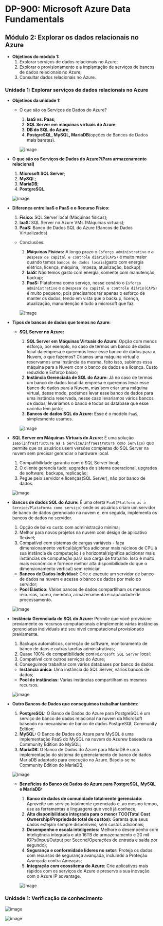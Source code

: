 # DP-900: Microsoft Azure Data Fundamentals

## Módulo 2: Explorar os dados relacionais no Azure

- **Objetivos do módulo 1:**
  1. Explorar serviços de dados relacionais no Azure;
  2. Explorar o provisionamento e a implantação de serviços de bancos de dados relacionais no Azure;
  3. Consultar dados relacionais no Azure.

### Unidade 1: Explorar serviços de dados relacionais no Azure

- **Objetivos da unidade 1:**
  - O que são os Serviços de Dados do Azure?
    1. **IaaS vs. Paas**;
    2. **SQL Server em máquinas virtuais do Azure**;
    3. **DB do SQL do Azure**;
    4. **PostgreSQL, MySQL, MariaDB**(opções de Bancos de Dados mais baratas).
    
    ![image](https://user-images.githubusercontent.com/86172286/188325856-8bc1ee54-cf71-4f78-a9cd-05f832e5d24a.png)

- **O que são os Serviços de Dados do Azure?(Para armazenamento relacional)**
  1. **Microsoft SQL Server**;
  2. **MySQL**;
  3. **MariaDB**;
  4. **PostgreSQL**.
  
  ![image](https://user-images.githubusercontent.com/86172286/188325953-04d3ee9c-19e1-4452-8b13-12332e72edb1.png)
  
- **Diferença entre IaaS e PaaS e o Recurso Físico:**
  1. **Físico:** SQL Server local (Máquinas físicas);
  2. **IaaS:** SQL Server no Azure VMs (Máquinas virtuais);
  3. **PaaS:** Banco de Dados SQL do Azure (Bancos de Dados Virtualizados).
  
  - Conclusões:
    1. **Máquinas Físicas:** A longo prazo o `Esforço administrativo` e a `Despesa de capital e controle diário(CAPS)` é muito maior quando temos `bancos de dados locais`(gasto com energia elétrica, licença, máquina, limpeza, atualização, backup);
    2. **IaaS:** Não temos gasto com energia, somente com manutenção, backup;
    3. **PaaS:** Plataforma como serviço, nesse cenário o `Esforço administrativo` e a `Despesa de capital e controle diário(CAPS)` é muito pequeno, pois precisamos ter apenas o esforço de manter os dados, tendo em vista que o backup, licença, atualização, manuntenção é tudo a microsoft que faz.
    
    ![image](https://user-images.githubusercontent.com/86172286/188326191-e1ee2365-45a4-47a6-a747-9983e80018f8.png)

- **Tipos de bancos de dados que temos no Azure:**
  - **SQL Server no Azure:**
    1. **SQL Server em Máquinas Virtuais do Azure:** Opção com menos esforço, por exemplo, no caso de termos um banco de dados local da empresa e queremos levar esse banco de dados para a Nuvem, o que fazemos? Criamos uma máquina virtual e reservamos uma instância da mesma, feito isso, subimos essa máquina para a Nuvem com o banco de dados e a licença. Custo reduzido e Esforço baixo;
    2. **Instância Gerenciada de SQL do Azure:** Já no caso de termos um banco de dados local da empresa e queremos levar esse banco de dados para a Nuvem, mas sem criar uma máquina virtual, desse modo, podemos levar esse banco de dados para uma instância reservada, nesse caso levariamos vários bancos de dados, levariamos o banco e todos os database que esse carinha tem junto;
    3. **Bancos de dados SQL do Azure:** Esse é o modelo `PaaS`, simplesmente usamos.
    
    ![image](https://user-images.githubusercontent.com/86172286/188327153-a32eea78-f9c6-4aea-a132-893e81858d90.png)

- **SQL Server em Máquinas Virtuais do Azure:** 
  É uma solução `IaaS(Infrastructure as a Service/Infraestrutura como Serviço)` que permite que os usuários usem versões completas do SQL Server na nuvem sem precisar gerenciar o hardware local.
    1. Compatibilidade garantia com o SQL Server local;
    2. O cliente gerencia tudo: upgrades de sistema operacional, upgrades de software, backups, replicação;
    3. Pegue pelo servidor e licenças(SQL Server), não por banco de dados.

    ![image](https://user-images.githubusercontent.com/86172286/188328090-1c5d6bb1-b208-43ea-b066-0ac87a2c4642.png) 

- **Bancos de dados SQL do Azure:**
  É uma oferta `PaaS(Platform as a Service/Plataforma como serviço)` onde os usuários criam um servidor de banco de dados gerenciado na nuvem e, em seguida, implementa os bancos de dados no servidor.
    1. Opção de baixo custo com administração mínima;
    2. Melhor para novos projetos na nuvem com design de aplicativo flexível;
    3. Compatível com sistemas de cargas variáveis - faça dimensionamento vertical(significa adicionar mais núcleos de CPU à sua instância de computação.) e horizontal(significa adicionar mais instâncias de computação para sua carga de trabalho. Isso é muito mais econômico e fornece melhor alta disponibilidade do que o dimensionamento vertical) sem reiniciar.
    
    - **Bancos de Dados Individual:** Crie e execute um servidor de banco de dados na nuvem e acesse o banco de dados por meio do servidor;
    - **Pool Elástico:** Vários bancos de dados compartilham os mesmos recursos, como, memória, armazenamento e capacidade de processamento.

    ![image](https://user-images.githubusercontent.com/86172286/188328632-52713c22-aa74-4a5c-9923-22838c13a240.png)

- **Instância Gerenciada de SQL do Azure:**
  Permite que você provisione previamente os recursos computacionais e implemente várias instâncias gerenciadas individuais até seu nível computacional provisionado previamente.
    1. Backups automáticos, correção de software, monitoramento de banco de daos e outras tarefas administrativas;
    2. Quase 100% de compatibilidade com `Microsoft SQL Server` local;
    3. Compatível com outros serviços do Azure;
    4. Conseguimos trabalhar com vários databases por banco de dados.
    
    - **Instância única:** Uma instância do SQL Server, vários bancos de dados;
    - **Pool de instâncias:** Várias instâncias compartilham os mesmos recursos.
    
    ![image](https://user-images.githubusercontent.com/86172286/188329043-f791f0a8-88bd-4284-bcfe-0127d09cd8ea.png)

- **Outro Bancos de Dados que conseguimos trabalhar também:**
  1. **PostgreSQL:** O Banco de Dados do Azure para PostgreSQL é um serviço de banco de dados relacional na nuvem da Microsoft baseado no mecanismo de banco de dados PostgreSQL Community Edition;
  2. **MySQL:** O Banco de Dados do Azure para MySQL é uma implementação PaaS do MySQL na nuvem do Azurew baseada na Community Edition do MySQL;
  3. **MariaDB:** O Banco de Dados do Azure para MariaDB é uma implementação do sistema de gerenciamento de banco de dados MariaDB adaptado para execução no Azure. Baseia-se na Community Edition do MariaDB;

  ![image](https://user-images.githubusercontent.com/86172286/188329377-948908b6-d654-4db8-86ef-b6b181fe2bee.png)

  - **Benefícios do Banco de Dados do Azure para PostgreSQL, MySQL e MariaDB:**
    1. **Banco de dados de comunidade totalmente gerenciado:** Aproveite um serviço totalmente gerenciado e, ao mesmo tempo, use as ferramentas e linguagens que você já conhece;
    2. **Alta disponibilidade integrada para o menor TCO(Total Cost Ownership/Propriedade total de custos):** Garanta que seus dados estejam sempre disponíveis, sem custos adicionais;
    3. **Desempenho e escala inteligentes:** Melhore o desempenho com inteligência integrada e até 16TB de armazenamento e 20 mil IOPs(Input/Output per Second/Operações de entrada e saída por segundo);
    4. **Segurança e conformidade líderes no setor:** Proteja os dados com recursos de segurança avançada, incluindo a Proteção Avançada contra Ameaças;
    5. **Integração com ecossitema do Azure:** Crie aplicativos mais rápidos com os serviços do Azure e preserve a sua inovação com o Azure IP advantage.
  
    ![image](https://user-images.githubusercontent.com/86172286/188329771-bf0f4efa-cf79-48ad-9cad-ebed9f52c558.png)

  
### Unidade 1: Verificação de conhecimento

![image](https://user-images.githubusercontent.com/86172286/188330175-21437484-4b1e-4344-9369-f2981a49e259.png)

![image](https://user-images.githubusercontent.com/86172286/188330333-991779b5-ee05-461b-ac6d-f8e23bfc4b09.png)
